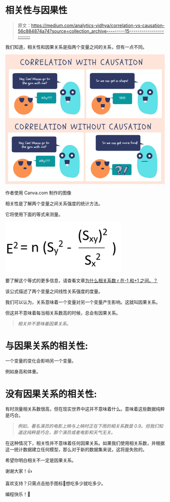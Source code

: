 # 相关性与因果性

> 原文：<https://medium.com/analytics-vidhya/correlation-vs-causation-56c884874a74?source=collection_archive---------15----------------------->

我们知道，相关性和因果关系是指两个变量之间的关系，但有一点不同。

![](img/7c824fe88ff06ebd5b30775b3363261b.png)

作者使用 Canva.com 制作的图像

相关性是了解两个变量之间关系强度的统计方法。

它将使用下面的等式来测量。

![](img/23d9abc708d4a2208024f10696261f73.png)

要了解这个等式的更多信息，请查看文章[为什么相关系数 r 在-1 和+1 之间。？](https://devskrol.com/index.php/2020/07/16/why-the-correlation-coefficient-r-ranges-between-1-and-1/)

该公式描述了两个变量之间线性关系强度的度量。

我们可以认为，关系意味着一个变量对另一个变量产生影响。这就叫因果关系。

但这并不意味着每当相关系数高的时候，总会有因果关系。

> *相关并不意味着因果关系。*

# 与因果关系的相关性:

一个变量的变化会影响另一个变量。

例如身高和体重。

# 没有因果关系的相关性:

有时测量相关系数很高，但在现实世界中这并不意味着什么。意味着这些数据纯粹是巧合。

> *例如，著名演员的电影上映与上映时正在下雨的相关系数是 0.9。但我们知道这纯粹是巧合，那个演员或者电影和天气无关。*

在这种情况下，相关性并不意味着任何因果关系。如果我们使用相关系数，并根据这一统计数据建立任何模型，那么对于新的数据集来说，这将是失败的。

希望你明白相关不一定是因果关系。

谢谢大家！👍

喜欢支持？只需点击拍手图标👏想吃多少就吃多少。

编程快乐！🎈